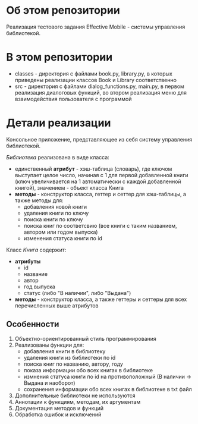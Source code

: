 # Об этом репозитории
Реализация тестового задания Effective Mobile - системы управления библиотекой.
# В этом репозитории
- classes - директория с файлами book.py, library.py, в которых приведены реализации классов Book и Library соответственно
- src - директория с файлами dialog_functions.py, main.py, в первом реализация диалоговых функций, во втором реализация меню для взаимодействия пользователя с программой
# Детали реализации
Консольное приложение, представляющее из себя систему управления библиотекой.

*Библиотека* реализована в виде класса:
- единственный **атрибут** - хэш-таблица (словарь), где ключом выступает целое число, начиная с 1 для первой добавленной книги 
(ключ увеличивается на 1 автоматически с каждой добавленной книгой), значением - объект класса Книга
- **методы** - конструктор класса, геттер и сеттер для хэш-таблицы, а также методы для:
  - добавления новой книги
  - удаления книги по ключу
  - поиска книги по ключу
  - поиска книг по соответсвию (все книги с таким названием, автором или годом выпуска)
  - изменения статуса книги по id

Класс *Книга* содержит:
- **атрибуты**
  - id
  - название
  - автор
  - год выпуска
  - статус (либо "В наличии", либо "Выдана")
- **методы** - конструктор класса, а также геттеры и сеттеры для всех перечисленных выше атрибутов
## Особенности
1. Объектно-ориентированный стиль программирования
2. Реализованы функции для:
   - добавления книги в библиотеку
   - удаления книги из библиотеки по id
   - поиска книг по названию, автору, году
   - показа информации обо всех книгах в библиотеке
   - измнения статуса книги по id на противоположный (В наличии -> Выдана и наоборот)
   - сохранения информации обо всех книгах в библиотеке в txt файл
4. Дополнительные библиотеки не используются
5. Аннотации к функциям, методам, их аргументам
6. Документация методов и функций
7. Обработка ошибок и исключений
